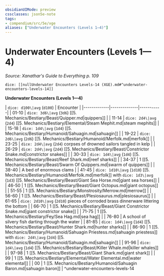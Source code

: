 ```yaml
---
obsidianUIMode: preview
cssclasses: json5e-note
tags:
- compendium/src/5e/xge
aliases: ["Underwater Encounters (Levels 1—4)"]
---
```

# Underwater Encounters (Levels 1—4)
*Source: Xanathar's Guide to Everything p. 109* 

`dice: [[nullUnderwater Encounters Levels-14 (XGE).md#^underwater-encounters-levels-14]]`

**Underwater Encounters (Levels 1—4)**

| `dice: d100\|avg` (`d100`) | Encounter |
|-------------|--------------|-----------|
| 01-10 | `dice: 3d6\|avg` (`3d6`) [[5. Mechanics/Bestiary/Beast/Quipper.md\|quippers]] |
| 11-14 | `dice: 2d4\|avg` (`2d4`) [[5. Mechanics/Bestiary/Elemental/Steam Mephit.md\|steam mephits]] |
| 15-18 | `dice: 1d4\|avg` (`1d4`) [[5. Mechanics/Bestiary/Humanoid/Sahuagin.md\|sahuagin]] |
| 19-22 | `dice: 2d6\|avg` (`2d6`) [[5. Mechanics/Bestiary/Humanoid/Merfolk.md\|merfolk]] |
| 23-25 | `dice: 2d4\|avg` (`2d4`) corpses of drowned sailors tangled in kelp |
| 26-29 | `dice: 2d4\|avg` (`2d4`) [[5. Mechanics/Bestiary/Beast/Constrictor Snake.md\|constrictor snakes]] |
| 30-33 | `dice: 1d4\|avg` (`1d4`) [[5. Mechanics/Bestiary/Beast/Reef Shark.md\|reef sharks]] |
| 34-37 | 1 [[5. Mechanics/Bestiary/Beast/Swarm Of Quippers.md\|swarm of quippers]] |
| 38-40 | A bed of enormous clams |
| 41-45 | `dice: 1d10\|avg` (`1d10`) [[5. Mechanics/Bestiary/Humanoid/Merfolk.md\|merfolk]] with `dice: 1d3\|avg` (`1d3`) [[5. Mechanics/Bestiary/Beast/Giant Sea Horse.md\|giant sea horses]] |
| 46-50 | 1 [[5. Mechanics/Bestiary/Beast/Giant Octopus.md\|giant octopus]] |
| 51-55 | 1 [[5. Mechanics/Bestiary/Monstrosity/Merrow.md\|merrow]] |
| 56-60 | 1 [[5. Mechanics/Bestiary/Beast/Plesiosaurus.md\|plesiosaurus]] |
| 61-65 | `dice: 2d10\|avg` (`2d10`) pieces of corroded brass dinnerware littering the bottom |
| 66-70 | 1 [[5. Mechanics/Bestiary/Beast/Giant Constrictor Snake.md\|giant constrictor snake]] |
| 71-75 | 1 [[5. Mechanics/Bestiary/Fey/Sea Hag.md\|sea hag]] |
| 76-80 | A school of silvery fish darting through the water |
| 81-85 | `dice: 1d4\|avg` (`1d4`) [[5. Mechanics/Bestiary/Beast/Hunter Shark.md\|hunter sharks]] |
| 86-90 | 1 [[5. Mechanics/Bestiary/Humanoid/Sahuagin Priestess.md\|sahuagin priestess]] with `dice: 2d4\|avg` (`2d4`) [[5. Mechanics/Bestiary/Humanoid/Sahuagin.md\|sahuagin]] |
| 91-96 | `dice: 1d4\|avg` (`1d4`) [[5. Mechanics/Bestiary/Beast/Killer Whale.md\|killer whales]] |
| 97-98 | 1 [[5. Mechanics/Bestiary/Beast/Giant Shark.md\|giant shark]] |
| 99 | 1 [[5. Mechanics/Bestiary/Elemental/Water Elemental.md\|water elemental]] |
| 00 | 1 [[5. Mechanics/Bestiary/Humanoid/Sahuagin Baron.md\|sahuagin baron]] |
^underwater-encounters-levels-14